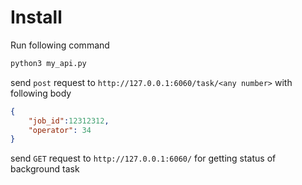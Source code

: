 # Install

Run following command
```bash
python3 my_api.py
```

send `post` request to `http://127.0.0.1:6060/task/<any number>` with following body

```json
{
    "job_id":12312312,
    "operator": 34
}
```

send `GET` request to `http://127.0.0.1:6060/` for getting status of background task